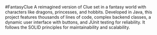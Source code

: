 #FantasyClue
A reimagined version of Clue set in a fantasy world with characters like dragons, princesses, and hobbits. Developed in Java, this project features thousands of lines of code, complex backend classes, a dynamic user interface with buttons, and JUnit testing for reliability. It follows the SOLID principles for maintainability and scalability.






